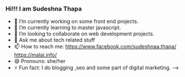 ### Hi!!! I am Sudeshna Thapa

- 🔭 I’m currently working on some front end projects.
- 🌱 I’m currently learning to master javascript.
- 👯 I’m looking to collaborate on web development projects.
- 💬 Ask me about tech related stuff
- 📫 How to reach me: https://www.facebook.com/sudeshnaa.thapa/   https://malai.info/
- 😄 Pronouns: she/her
- ⚡ Fun fact: I do blogging ,seo and some part of digital marketing.
-->
